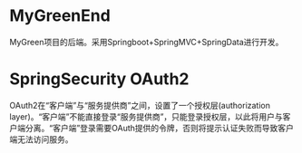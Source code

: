 # MyGreenEnd
MyGreen项目的后端。采用Springboot+SpringMVC+SpringData进行开发。

# SpringSecurity OAuth2
OAuth2在“客户端”与“服务提供商”之间，设置了一个授权层(authorization layer)。“客户端”不能直接登录“服务提供商”，只能登录授权层，以此将用户与客户端分离。“客户端”登录需要OAuth提供的令牌，否则将提示认证失败而导致客户端无法访问服务。
